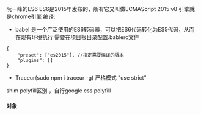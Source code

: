 阮一峰的ES6
ES6是2015年发布的，所有它又叫做ECMAScript 2015
v8 引擎就是chrome引擎
编译:
* babel 是一个广泛使用的ES6转码器，可以把ES6代码转化为ES5代码，从而在现有环境执行
需要在项目根目录配置.bablerc文件
```
{
    "preset": ["es2015"], //指定需要编译的版本
    "plugins": [] 
}
```
* Traceur(sudo npm i traceur -g)
严格模式 "use strict"

shim polyfill区别 ，自行google
css polyfill

#### 对象

